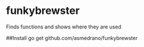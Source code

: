 funkybrewster
=============

Finds functions and shows where they are used 

##Install
go get github.com/asmedrano/funkybrewster
